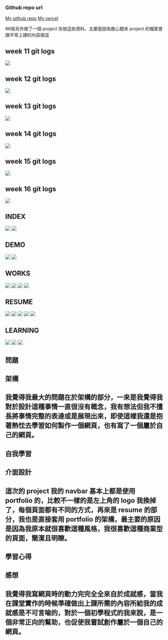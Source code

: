 ### Github repo url

[My github repo](https://github.com/anan826/project.git)
[My vercel](project-pkaraxz0w-anan826.vercel.app)

##我另外做了一個 project 存放這些資料，主要是因為擔心期末 project 的檔案會跟平常上課的內容搞混

## week 11 git logs

![](./w11.png)

## week 12 git logs

![](./w12.png)

## week 13 git logs

![](./w13.png)

## week 14 git logs

![](./w14.png)

## week 15 git logs

![](./w15.png)

## week 16 git logs

![](./w16.png)

## INDEX

![](index-1.png)
![](index-2.png)

## DEMO

![](demo-1.png)
![](demo-2.png)

## WORKS

![](works-1.png)
![](works-2.png)
![](works-3.png)
![](works-4.png)

## RESUME

![](resume-1.png)
![](resume-2.png)
![](resume-3.png)
![](resume-4.png)
![](resume-5.png)

## LEARNING

![](learning-1.png)
![](learning-2.png)
![](learning-3.png)

## 問題

## 架構

## 我覺得我最大的問題在於架構的部分，一來是我覺得我對於設計這種事情一直很沒有概念，我有想法但我不擅長將事情完整的表達或是展現出來，即使這樣我還是抱著熱忱去學習如何製作一個網頁，也有寫了一個屬於自己的網頁。

## 自我學習

## 介面設計

## 這次的 project 我的 navbar 基本上都是使用 portfolio 的，比較不一樣的是左上角的 logo 我換掉了，每個頁面都有不同的方式，再來是 resume 的部分，我也是直接套用 portfolio 的架構，最主要的原因是因為我原本就很喜歡這種風格，我很喜歡這種商業型的頁面，簡潔且明瞭。

## 學習心得

## 感想

## 我覺得我寫網頁時的動力完完全全來自於成就感，當我在課堂實作的時候準確做出上課所需的內容所給我的成就感是不可言喻的，對於一個初學程式的我來說，是一個非常正向的幫助，也促使我嘗試創作屬於一個自己的網頁。

